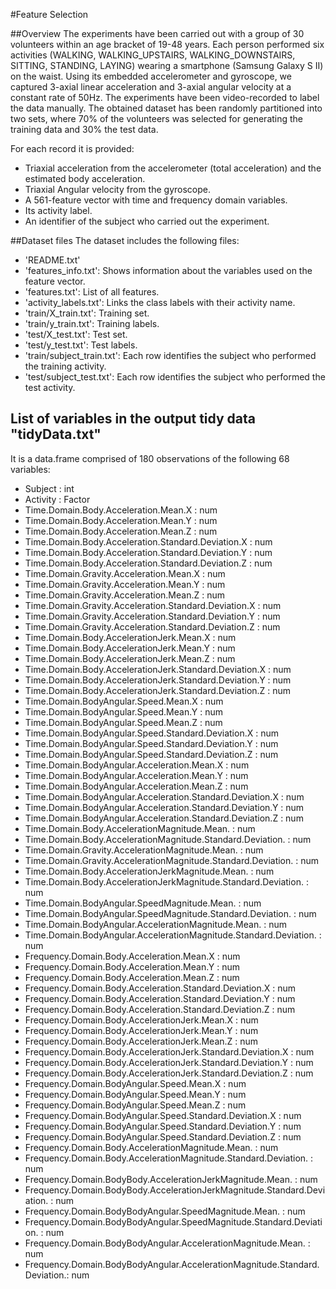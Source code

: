 #Feature Selection 

##Overview
The experiments have been carried out with a group of 30 volunteers within an age bracket of 19-48 years. Each person performed six activities (WALKING, WALKING_UPSTAIRS, WALKING_DOWNSTAIRS, SITTING, STANDING, LAYING) wearing a smartphone (Samsung Galaxy S II) on the waist. Using its embedded accelerometer and gyroscope, we captured 3-axial linear acceleration and 3-axial angular velocity at a constant rate of 50Hz. The experiments have been video-recorded to label the data manually. The obtained dataset has been randomly partitioned into two sets, where 70% of the volunteers was selected for generating the training data and 30% the test data. 

For each record it is provided:
* Triaxial acceleration from the accelerometer (total acceleration) and the estimated body acceleration.
* Triaxial Angular velocity from the gyroscope. 
* A 561-feature vector with time and frequency domain variables. 
* Its activity label. 
* An identifier of the subject who carried out the experiment.

##Dataset files
The dataset includes the following files:
* 'README.txt'
* 'features_info.txt': Shows information about the variables used on the feature vector.
* 'features.txt': List of all features.
* 'activity_labels.txt': Links the class labels with their activity name.
* 'train/X_train.txt': Training set.
* 'train/y_train.txt': Training labels.
* 'test/X_test.txt': Test set.
* 'test/y_test.txt': Test labels.
* 'train/subject_train.txt': Each row identifies the subject who performed the training activity. 
* 'test/subject_test.txt': Each row identifies the subject who performed the test activity. 
 
## List of variables in the output tidy data "tidyData.txt"
 It is a data.frame comprised of 180 observations of the following 68 variables:
* Subject                                                                   : int 
* Activity                                                                  : Factor 
* Time.Domain.Body.Acceleration.Mean.X                                      : num 
* Time.Domain.Body.Acceleration.Mean.Y                                      : num 
* Time.Domain.Body.Acceleration.Mean.Z                                      : num 
* Time.Domain.Body.Acceleration.Standard.Deviation.X                        : num  
* Time.Domain.Body.Acceleration.Standard.Deviation.Y                        : num 
* Time.Domain.Body.Acceleration.Standard.Deviation.Z                        : num  
* Time.Domain.Gravity.Acceleration.Mean.X                                   : num  
* Time.Domain.Gravity.Acceleration.Mean.Y                                   : num  
* Time.Domain.Gravity.Acceleration.Mean.Z                                   : num 
* Time.Domain.Gravity.Acceleration.Standard.Deviation.X                     : num  
* Time.Domain.Gravity.Acceleration.Standard.Deviation.Y                     : num 
* Time.Domain.Gravity.Acceleration.Standard.Deviation.Z                     : num  
* Time.Domain.Body.AccelerationJerk.Mean.X                                  : num  
* Time.Domain.Body.AccelerationJerk.Mean.Y                                  : num  
* Time.Domain.Body.AccelerationJerk.Mean.Z                                  : num  
* Time.Domain.Body.AccelerationJerk.Standard.Deviation.X                    : num  
* Time.Domain.Body.AccelerationJerk.Standard.Deviation.Y                    : num  
* Time.Domain.Body.AccelerationJerk.Standard.Deviation.Z                    : num  
* Time.Domain.BodyAngular.Speed.Mean.X                                      : num  
* Time.Domain.BodyAngular.Speed.Mean.Y                                      : num  
* Time.Domain.BodyAngular.Speed.Mean.Z                                      : num  
* Time.Domain.BodyAngular.Speed.Standard.Deviation.X                        : num  
* Time.Domain.BodyAngular.Speed.Standard.Deviation.Y                        : num 
* Time.Domain.BodyAngular.Speed.Standard.Deviation.Z                        : num  
* Time.Domain.BodyAngular.Acceleration.Mean.X                               : num 
* Time.Domain.BodyAngular.Acceleration.Mean.Y                               : num 
* Time.Domain.BodyAngular.Acceleration.Mean.Z                               : num  
* Time.Domain.BodyAngular.Acceleration.Standard.Deviation.X                 : num  
* Time.Domain.BodyAngular.Acceleration.Standard.Deviation.Y                 : num  
* Time.Domain.BodyAngular.Acceleration.Standard.Deviation.Z                 : num  
* Time.Domain.Body.AccelerationMagnitude.Mean.                              : num  
* Time.Domain.Body.AccelerationMagnitude.Standard.Deviation.                : num  
* Time.Domain.Gravity.AccelerationMagnitude.Mean.                           : num  
* Time.Domain.Gravity.AccelerationMagnitude.Standard.Deviation.             : num  
* Time.Domain.Body.AccelerationJerkMagnitude.Mean.                          : num  
* Time.Domain.Body.AccelerationJerkMagnitude.Standard.Deviation.            : num  
* Time.Domain.BodyAngular.SpeedMagnitude.Mean.                              : num  
* Time.Domain.BodyAngular.SpeedMagnitude.Standard.Deviation.                : num  
* Time.Domain.BodyAngular.AccelerationMagnitude.Mean.                       : num  
* Time.Domain.BodyAngular.AccelerationMagnitude.Standard.Deviation.         : num  
* Frequency.Domain.Body.Acceleration.Mean.X                                 : num 
* Frequency.Domain.Body.Acceleration.Mean.Y                                 : num  
* Frequency.Domain.Body.Acceleration.Mean.Z                                 : num  
* Frequency.Domain.Body.Acceleration.Standard.Deviation.X                   : num  
* Frequency.Domain.Body.Acceleration.Standard.Deviation.Y                   : num  
* Frequency.Domain.Body.Acceleration.Standard.Deviation.Z                   : num  
* Frequency.Domain.Body.AccelerationJerk.Mean.X                             : num  
* Frequency.Domain.Body.AccelerationJerk.Mean.Y                             : num 
* Frequency.Domain.Body.AccelerationJerk.Mean.Z                             : num 
* Frequency.Domain.Body.AccelerationJerk.Standard.Deviation.X               : num 
* Frequency.Domain.Body.AccelerationJerk.Standard.Deviation.Y               : num  
* Frequency.Domain.Body.AccelerationJerk.Standard.Deviation.Z               : num  
* Frequency.Domain.BodyAngular.Speed.Mean.X                                 : num  
* Frequency.Domain.BodyAngular.Speed.Mean.Y                                 : num  
* Frequency.Domain.BodyAngular.Speed.Mean.Z                                 : num 
* Frequency.Domain.BodyAngular.Speed.Standard.Deviation.X                   : num 
* Frequency.Domain.BodyAngular.Speed.Standard.Deviation.Y                   : num  
* Frequency.Domain.BodyAngular.Speed.Standard.Deviation.Z                   : num  
* Frequency.Domain.Body.AccelerationMagnitude.Mean.                         : num  
* Frequency.Domain.Body.AccelerationMagnitude.Standard.Deviation.           : num  
* Frequency.Domain.BodyBody.AccelerationJerkMagnitude.Mean.                 : num  
* Frequency.Domain.BodyBody.AccelerationJerkMagnitude.Standard.Deviation.   : num  
* Frequency.Domain.BodyBodyAngular.SpeedMagnitude.Mean.                     : num  
* Frequency.Domain.BodyBodyAngular.SpeedMagnitude.Standard.Deviation.       : num  
* Frequency.Domain.BodyBodyAngular.AccelerationMagnitude.Mean.              : num  
* Frequency.Domain.BodyBodyAngular.AccelerationMagnitude.Standard.Deviation.: num  
